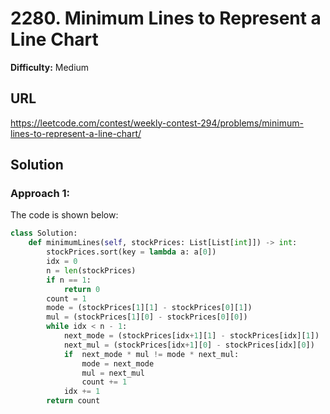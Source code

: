 # 2280. Minimum Lines to Represent a Line Chart
**Difficulty:** Medium

## URL

https://leetcode.com/contest/weekly-contest-294/problems/minimum-lines-to-represent-a-line-chart/

## Solution

### Approach 1:

The code is shown below:

```python
class Solution:
    def minimumLines(self, stockPrices: List[List[int]]) -> int:
        stockPrices.sort(key = lambda a: a[0])
        idx = 0
        n = len(stockPrices)
        if n == 1:
            return 0
        count = 1
        mode = (stockPrices[1][1] - stockPrices[0][1])
        mul = (stockPrices[1][0] - stockPrices[0][0])
        while idx < n - 1:
            next_mode = (stockPrices[idx+1][1] - stockPrices[idx][1])
            next_mul = (stockPrices[idx+1][0] - stockPrices[idx][0])
            if  next_mode * mul != mode * next_mul:
                mode = next_mode
                mul = next_mul
                count += 1
            idx += 1
        return count
```

